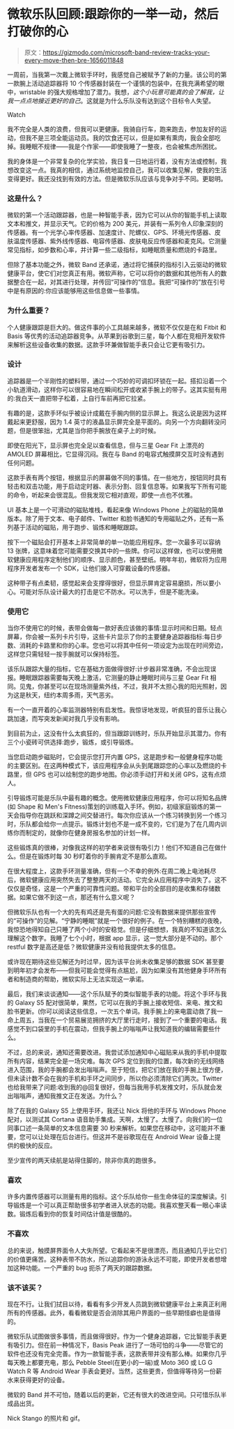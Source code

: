 # 微软乐队回顾:跟踪你的一举一动，然后打破你的心

> 原文：<https://gizmodo.com/microsoft-band-review-tracks-your-every-move-then-bre-1656011848>

一周前，当我第一次戴上微软手环时，我感觉自己被赋予了新的力量。该公司的第一款腕上活动追踪器将 10 个传感器封装在一个谨慎的包装中，在我充满希望的眼中，wristable 的强大规格增加了潜力。我想，*这个小玩意可能真的会了解我，让我一点点地接近更好的自己*。这就是为什么乐队没有达到这个目标令人失望。

Watch

我不完全是人类的浪费，但我可以更健康。我骑自行车，跑来跑去，参加友好的运动，但我不是三项全能运动员。我的饮食还可以，但是如果有熏肉，我会全部吃掉。我睡眠不规律——我是个作家——即使我睡了一整夜，也会被焦虑所困扰。

我的身体是一个非常复杂的化学实验，我日复一日地运行着，没有方法或控制，我想改变这一点。我真的相信，通过系统地监控自己，我可以收集见解，使我的生活变得更好。我还没找到有效的方法。但是微软乐队应该与竞争对手不同。更聪明。

### 这是什么？

微软的第一个活动跟踪器，也是一种智能手表，因为它可以从你的智能手机上读取文本和推文，并显示天气。它的价格为 200 美元，并装有一系列令人印象深刻的传感器。有一个光学心率传感器、加速度计、陀螺仪、GPS、环境光传感器、皮肤温度传感器、紫外线传感器、电容传感器、皮肤电反应传感器和麦克风。它测量常见指标，如步数和心率，并计算一些二级指标，如睡眠质量和燃烧的卡路里。

但除了基本功能之外，微软 Band 还承诺，通过将它捕获的指标引入云驱动的微软健康平台，使它们对您真正有用。微软声称，它可以将你的数据和其他所有人的数据整合在一起，对其进行处理，并传回“可操作的”信息。我把“可操作的”放在引号中是有原因的:你应该能够用这些信息做一些事情。

### 为什么重要？

个人健康跟踪是巨大的。做这件事的小工具越来越多，微软不仅仅是在和 Fitbit 和 Basis 等优秀的活动追踪器竞争。从苹果到谷歌到三星，每个人都在竞相开发软件来解析这些设备收集的数据。这款手环兼做智能手表只会让它更有吸引力。

### 设计

追踪器是一个半刚性的塑料带，通过一个巧妙的可调扣环锁在一起。搭扣沿着一个小轨道滑动，这样你可以很容易地在瞬间松开或收紧手腕上的带子。这其实挺有用的:我白天一直把带子松着，上自行车前再把它拉紧。

有趣的是，这款手环似乎被设计成戴在手腕内侧的显示屏上。我这么说是因为这样戴起来更舒服，因为 1.4 英寸的液晶显示屏完全是平面的。向另一个方向翻转没问题，但是很笨拙，尤其是当你把手腕放在桌子上的时候。

即使在阳光下，显示屏也完全足以查看信息，但与三星 Gear Fit 上漂亮的 AMOLED 屏幕相比，它显得沉闷。我在与 Band 的电容式触摸屏交互时没有遇到任何问题。

这款手表有两个按钮，根据显示的屏幕做不同的事情。在一些地方，按钮同时具有轻击和双击功能，用于启动定时器、表示分割、回复信息等。如果我写下所有可能的命令，听起来会很混乱。但我发现它相对直观，即使一点也不优雅。

UI 基本上是一个可滑动的磁贴堆栈，看起来像 Windows Phone 上的磁贴的简单版本。除了用于文本、电子邮件、Twitter 和脸书通知的专用磁贴之外，还有一系列基于活动的磁贴，用于跑步、锻炼和睡眠跟踪。

按下一个磁贴会打开基本上非常简单的单一功能应用程序。您一次最多可以容纳 13 张牌，这意味着您可能需要交换其中的一些牌。你可以这样做，也可以使用微软健康应用程序定制他们的顺序、显示颜色，甚至壁纸。明年年初，微软将为应用程序开发者发布一个 SDK，让他们接入可穿戴设备的传感器。

这种带子有点柔韧，感觉起来会支撑得很好，但显示屏肯定容易磨损，所以要小心。可能对乐队设计最大的打击是它不防水。可以洗手，但是不能洗澡。

### 使用它

当你不使用它的时候，表带会做每一款好表应该做的事情:显示时间和日期。轻点屏幕，你会被一系列卡片引导，这些卡片显示了你的主要健身追踪器指标:每日步数、消耗的卡路里和你的心率。您也可以将其中任何一项设定为出现在时间旁边，这样您只需轻轻一按手腕就可以保持标签。

该乐队跟踪大量的指标，它在基础方面做得很好:计步器非常准确，不会出现误报。睡眠跟踪器需要每天晚上激活，它测量的静止睡眠时间与三星 Gear Fit 相同。见鬼，你甚至可以在现场测量紫外线，不过，我并不太担心我的阳光照射，因为这是秋天，纽约本周多雨，天气恶劣。

有一个一直开着的心率监测器特别有启发性。我惊讶地发现，听疯狂的音乐让我心跳加速，而写突发新闻对我几乎没有影响。

到目前为止，这没有什么太疯狂的，但当跟踪训练时，乐队开始显示其潜力。你有三个小瓷砖可供选择:跑步，锻炼，或引导锻炼。

当您启动跑步磁贴时，它会提示您打开内置 GPS，这是跑步和一般健身程序功能的主要区别。在这两种模式下，该应用程序会从头到尾跟踪您的心率以及燃烧的卡路里，但 GPS 也可以绘制您的跑步地图。你必须手动打开和关闭 GPS，这有点烦人。

引导锻炼可能是乐队中最有趣的概念。使用微软健康应用程序，你可以将知名品牌(如 Shape 和 Men's Fitness)策划的训练载入手环。例如，初级家庭锻炼的第一天会指导你在跳跃和深蹲之间交替进行。每次你应该从一个练习转换到另一个练习时，乐队都会给你一点提示。锻炼计划也不是一成不变的，它们是为了在几周内训练你而制定的，就像你在健身房报名参加的计划一样。

这些锻炼真的很棒，对像我这样的初学者来说很有吸引力！他们不知道自己在做什么。但是在锻炼时每 30 秒盯着你的手腕肯定不是那么直观。

在很大程度上，这款手环测量准确，但有一个不幸的例外:在周二晚上电池耗尽后，微软健康应用突然失去了整整两天的活动。它完全从应用程序中消失了。这不仅仅是奇怪，这是一个严重的可靠性问题。带和平台的全部目的是收集和存储数据。如果它做不到这一点，那还有什么意义呢？

但微软乐队也有一个大的先有鸡还是先有蛋的问题:它没有数据来提供那些宣传的“可操作”的见解。“宁静的睡眠”就是一个很好的例子。在一个特别糟糕的夜晚，我惊恐地得知自己只睡了两个小时的安稳觉。但是仔细想想，我真的不知道该怎么理解这个数字。我睡了七个小时，根据 app 显示，这一觉大部分是不动的。那个 restful 数字是高还是低？微软健康并没有给我提供太多的信息。

或许现在期待这些见解还为时过早，因为该平台尚未收集足够的数据 SDK 甚至要到明年初才会发布——但我可能会觉得有点尴尬，因为如果没有其他健身手环所有者和制造商的帮助，微软实际上无法实现这一承诺。

最后，我们来谈谈通知——这个乐队赋予的类似智能手表的功能。将这个手环与我的 Galaxy S5 配对很简单，果然，它可以在我的手腕上接收短信、来电、推文和脸书更新。(你可以阅读这些信息，一次五个单词。我手腕上的来电震动救了我一命上周五，当我在一个贸易展览拥挤的大厅里行走时，接到了一个重要的电话。我感觉不到口袋里的手机在震动，但我手腕上的嗡嗡声让我知道我的编辑需要些什么。

不过，总的来说，通知还需要改进。我尝试添加通知中心磁贴来从我的手机中提取所有内容，结果完全是一场灾难。每次 GPS 定位到我的位置，每次新的无线网络进入范围，我的手腕都会发出嗡嗡声。至于短信，把它们放在我的手腕上很方便，但未读计数不会在我的手机和手环之间同步，所以你必须清除它们两次。Twitter 也给我带来了问题:收到我的@回复很好，但每当我用手机发推文时，乐队就会发出嗡嗡声，通知我推文正在发送。为什么？

除了在我的 Galaxy S5 上使用手环，我还让 Nick 将他的手环与 Windows Phone 配对，以测试其 Cortana 语音助手集成。天啊，太慢了。太慢了。向我们的一位同事口述一条简单的文本信息需要 30 秒来解析。如果您在移动中，这可能并不重要，您可以让处理在后台进行。但这并不是谷歌现在在 Android Wear 设备上提供的极快的反应。

至少宣传的两天续航是站得住脚的，除非你真的跑很多。

### 喜欢

许多内置传感器可以测量有用的指标。这个乐队给你一些生命体征的深度解读。引导锻炼是一个可以真正帮助很多初学者进入状态的功能。我喜欢整天看一眼心率读数。锻炼后看到你的恢复时间估计值是很酷的。

### 不喜欢

总的来说，触摸屏界面令人大失所望。它看起来不是很漂亮，而且通知几乎比它们的价值更痛苦。这种表带不防水，所以追踪你的游泳永远不可能，即使开发者想增加这种功能。一个严重的 bug 扼杀了两天的跟踪数据。

### 该不该买？

现在不行。让我们拭目以待，看看有多少开发人员跳到微软健康平台上来真正利用所有的传感器。此外，看看微软是否会消除其用户界面的一些早期怪癖也是值得的。

微软乐队试图做很多事情，而且做得很好。作为一个健身追踪器，它比智能手表更有吸引力。但在前一种情况下，Basis Peak 进行了一场可怕的斗争——尽管它的软件也还没有完全完善。作为一款智能手表，这款表带并没有那么棒。如果你几乎每天晚上都要充电，那么 Pebble Steel(在更小的一端)或 Moto 360 或 LG G Watch R 等 Android Wear 手表会更好。当然，这些更贵，但值得等待另一份薪水来获得更好的设备。

微软的 Band 并不可怕，随着以后的更新，它还有很大的改进空间。只可惜乐队半成品出货。

Nick Stango 的照片和 gif。